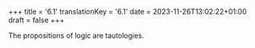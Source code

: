+++
title = '6.1'
translationKey = '6.1'
date = 2023-11-26T13:02:22+01:00
draft = false
+++

The propositions of logic are tautologies.
